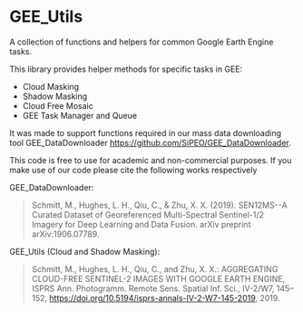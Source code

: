 # GEE_Utils
A collection of functions and helpers for common Google Earth Engine tasks.

This library provides helper methods for specific tasks in GEE:
- Cloud Masking
- Shadow Masking
- Cloud Free Mosaic
- GEE Task Manager and Queue

It was made to support functions required in our mass data downloading tool GEE_DataDownloader https://github.com/SiPEO/GEE_DataDownloader.

This code is free to use for academic and non-commercial purposes. If you make use of our code please cite the following works respectively

GEE_DataDownloader:

> Schmitt, M., Hughes, L. H., Qiu, C., & Zhu, X. X. (2019). SEN12MS--A Curated Dataset of Georeferenced Multi-Spectral Sentinel-1/2 Imagery for Deep Learning and Data Fusion. arXiv preprint arXiv:1906.07789.

GEE_Utils (Cloud and Shadow Masking):

> Schmitt, M., Hughes, L. H., Qiu, C., and Zhu, X. X.: AGGREGATING CLOUD-FREE SENTINEL-2 IMAGES WITH GOOGLE EARTH ENGINE, ISPRS Ann. Photogramm. Remote Sens. Spatial Inf. Sci., IV-2/W7, 145–152, https://doi.org/10.5194/isprs-annals-IV-2-W7-145-2019, 2019.

